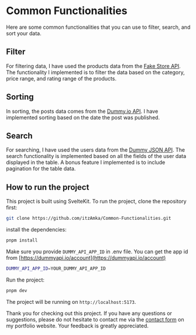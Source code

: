 # Common Functionalities

Here are some common functionalities that you can use to filter, search, and sort your data.

## Filter

For filtering data, I have used the products data from the [Fake Store API](https://fakestoreapi.com/). The functionality I implemented is to filter the data based on the category, price range, and rating range of the products.

## Sorting

In sorting, the posts data comes from the [Dummy.io API](https://dummyapi.io/). I have implemented sorting based on the date the post was published.

## Search

For searching, I have used the users data from the [Dummy JSON API](https://dummyjson.com/). The search functionality is implemented based on all the fields of the user data displayed in the table. A bonus feature I implemented is to include pagination for the table data.

## How to run the project

This project is built using SvelteKit. To run the project, clone the repository first:

```bash
git clone https://github.com/itzAmka/Common-Functionalities.git
```

install the dependencies:

```bash
pnpm install
```

Make sure you provide `DUMMY_API_APP_ID` in .env file. You can get the app id from [https://dummyapi.io/account](https://dummyapi.io/account)

```bash
DUMMY_API_APP_ID=YOUR_DUMMY_API_APP_ID
```

Run the project:

```bash
pnpm dev
```

The project will be running on `http://localhost:5173`.

Thank you for checking out this project. If you have any questions or suggestions, please do not hesitate to contact me via the [contact form](https://amka.dev/#contact) on my portfolio website. Your feedback is greatly appreciated.

[//]: # 'README.md ends here'
